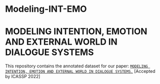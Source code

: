 # Modeling-INT-EMO

# MODELING INTENTION, EMOTION AND EXTERNAL WORLD IN DIALOGUE SYSTEMS

This repository contains the annotated dataset for our paper: [```MODELING INTENTION, EMOTION AND EXTERNAL WORLD IN DIALOGUE SYSTEMS.```](https://arxiv.org/abs/2202.06476) [Accepted by ICASSP 2022]
